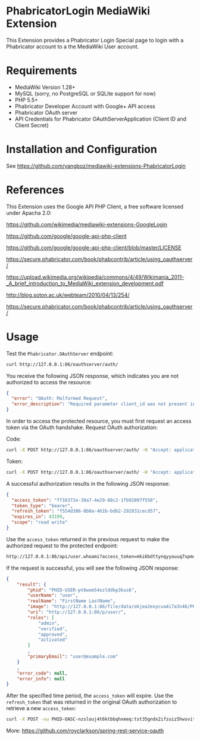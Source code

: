 PhabricatorLogin MediaWiki Extension
=====================

This Extension provides a Phabricator Login Special page to login with a Phabricator account to a
the MediaWiki User account.

Requirements
==
* MediaWiki Version 1.28+
* MySQL (sorry, no PostgreSQL or SQLite support for now)
* PHP 5.5+
* Phabricator Developer Account with Google+ API access
* Phabricator OAuth server
* API Credentials for Phabricator OAuthServerApplication (Client ID and Client Secret)

Installation and Configuration
==
See https://github.com/yangboz/mediawiki-extensions-PhabricatorLogin


References
=======

This Extension uses the Google API PHP Client, a free software licensed under Apacha 2.0:

https://github.com/wikimedia/mediawiki-extensions-GoogleLogin

https://github.com/google/google-api-php-client

https://github.com/google/google-api-php-client/blob/master/LICENSE

https://secure.phabricator.com/book/phabcontrib/article/using_oauthserver/

https://upload.wikimedia.org/wikipedia/commons/4/49/Wikimania_2011-_A_brief_introduction_to_MediaWiki_extension_development.pdf

http://blog.soton.ac.uk/webteam/2010/04/13/254/

https://secure.phabricator.com/book/phabcontrib/article/using_oauthserver/

Usage
==

Test the `Phabricator.OAuthServer` endpoint:

```sh
curl http://127.0.0.1:86/oauthserver/auth/
```

You receive the following JSON response, which indicates you are not authorized to access the resource:

```json
{
  "error": "OAuth: Malformed Request",
  "error_description": "Required parameter client_id was not present in the request.OAuth Error Code: invalid_request"
}
```

In order to access the protected resource, you must first request an access token via the OAuth handshake. Request OAuth authorization:

Code:

```sh
curl -X POST http://127.0.0.1:86/oauthserver/auth/ -H "Accept: application/json" -d "client_id=PHID-OASC-nzslouj4t6ktbbqhxmeq&response_type=code&redirect_uri=http://127.0.0.1/Special:OAuth2Client/callback"
```

Token:

```sh
curl -X POST http://127.0.0.1:86/oauthserver/auth/ -H "Accept: application/json" -d "client_id=PHID-OASC-nzslouj4t6ktbbqhxmeq&client_secret=tst35gndx2ifzuiz5hwsvitaxuudwvhl&code=YOURCODE&grant_type=token&redirect_uri=http://127.0.0.1/Special:OAuth2Client/callback"
```


A successful authorization results in the following JSON response:

```json
{
  "access_token": "ff16372e-38a7-4e29-88c2-1fb92897f558",
  "token_type": "bearer",
  "refresh_token": "f554d386-0b0a-461b-bdb2-292831cecd57",
  "expires_in": 43199,
  "scope": "read write"
}
```

Use the `access_token` returned in the previous request to make the authorized request to the protected endpoint:

```sh
http://127.0.0.1:86/api/user.whoami?access_token=mki6bdttynqyyauuq7xpmqjnmey52v7i
```

If the request is successful, you will see the following JSON response:

```json
{
    "result": {
        "phid": "PHID-USER-pt6wom54ozlddkp3kus6",
        "userName": "user",
        "realName": "FirstName LastName",
        "image": "http://127.0.0.1:86/file/data/okjea2eoycua4i7a3n46/PHID-FILE-wqlcx6jjdh5l6jseb4dy/alphanumeric_aleo-white_U.png-_3f674d-255%2C255%2C255%2C0.7.png",
        "uri": "http://127.0.0.1:86/p/user/",
        "roles": [
            "admin",
            "verified",
            "approved",
            "activated"
        ]
        ,
        "primaryEmail": "user@example.com"
    }
    ,
    "error_code": null,
    "error_info": null
}
```

After the specified time period, the `access_token` will expire. Use the `refresh_token` that was returned in the original OAuth authorization to retrieve a new `access_token`:

```sh
curl -X POST -vu PHID-OASC-nzslouj4t6ktbbqhxmeq:tst35gndx2ifzuiz5hwsvitaxuudwvhl http://localhost:8080/oauth/token -H "Accept: application/json" -d "grant_type=refresh_token&refresh_token=f554d386-0b0a-461b-bdb2-292831cecd57&client_secret=123456&client_id=clientapp"
```
More: https://github.com/royclarkson/spring-rest-service-oauth
